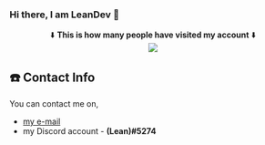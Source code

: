### Hi there, I am LeanDev 👋

<p align="center">⬇️ <strong>This is how many people have visited my account</strong> ⬇️<br><img src="https://profile-counter.glitch.me/TasosY2K/count.svg" /></p>

## ☎️ Contact Info
 You can contact me on,
- [my e-mail](mailto:gustavolama20@gmail.com)
- my Discord account - **(Lean)#5274**
